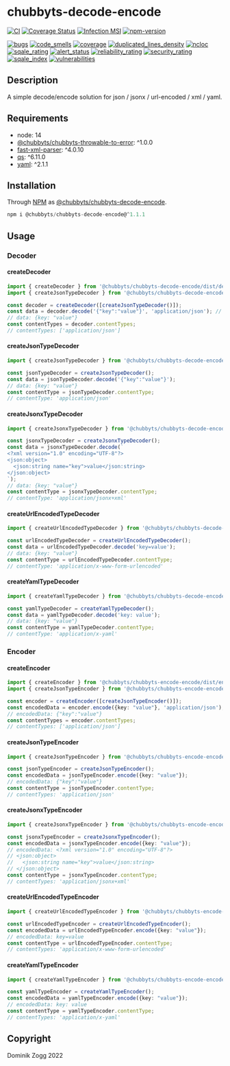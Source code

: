 # chubbyts-decode-encode

[![CI](https://github.com/chubbyts/chubbyts-decode-encode/workflows/CI/badge.svg?branch=master)](https://github.com/chubbyts/chubbyts-decode-encode/actions?query=workflow%3ACI)
[![Coverage Status](https://coveralls.io/repos/github/chubbyts/chubbyts-decode-encode/badge.svg?branch=master)](https://coveralls.io/github/chubbyts/chubbyts-decode-encode?branch=master)
[![Infection MSI](https://badge.stryker-mutator.io/github.com/chubbyts/chubbyts-decode-encode/master)](https://dashboard.stryker-mutator.io/reports/github.com/chubbyts/chubbyts-decode-encode/master)
[![npm-version](https://img.shields.io/npm/v/@chubbyts/chubbyts-decode-encode.svg)](https://www.npmjs.com/package/@chubbyts/chubbyts-decode-encode)

[![bugs](https://sonarcloud.io/api/project_badges/measure?project=chubbyts_chubbyts-decode-encode&metric=bugs)](https://sonarcloud.io/dashboard?id=chubbyts_chubbyts-decode-encode)
[![code_smells](https://sonarcloud.io/api/project_badges/measure?project=chubbyts_chubbyts-decode-encode&metric=code_smells)](https://sonarcloud.io/dashboard?id=chubbyts_chubbyts-decode-encode)
[![coverage](https://sonarcloud.io/api/project_badges/measure?project=chubbyts_chubbyts-decode-encode&metric=coverage)](https://sonarcloud.io/dashboard?id=chubbyts_chubbyts-decode-encode)
[![duplicated_lines_density](https://sonarcloud.io/api/project_badges/measure?project=chubbyts_chubbyts-decode-encode&metric=duplicated_lines_density)](https://sonarcloud.io/dashboard?id=chubbyts_chubbyts-decode-encode)
[![ncloc](https://sonarcloud.io/api/project_badges/measure?project=chubbyts_chubbyts-decode-encode&metric=ncloc)](https://sonarcloud.io/dashboard?id=chubbyts_chubbyts-decode-encode)
[![sqale_rating](https://sonarcloud.io/api/project_badges/measure?project=chubbyts_chubbyts-decode-encode&metric=sqale_rating)](https://sonarcloud.io/dashboard?id=chubbyts_chubbyts-decode-encode)
[![alert_status](https://sonarcloud.io/api/project_badges/measure?project=chubbyts_chubbyts-decode-encode&metric=alert_status)](https://sonarcloud.io/dashboard?id=chubbyts_chubbyts-decode-encode)
[![reliability_rating](https://sonarcloud.io/api/project_badges/measure?project=chubbyts_chubbyts-decode-encode&metric=reliability_rating)](https://sonarcloud.io/dashboard?id=chubbyts_chubbyts-decode-encode)
[![security_rating](https://sonarcloud.io/api/project_badges/measure?project=chubbyts_chubbyts-decode-encode&metric=security_rating)](https://sonarcloud.io/dashboard?id=chubbyts_chubbyts-decode-encode)
[![sqale_index](https://sonarcloud.io/api/project_badges/measure?project=chubbyts_chubbyts-decode-encode&metric=sqale_index)](https://sonarcloud.io/dashboard?id=chubbyts_chubbyts-decode-encode)
[![vulnerabilities](https://sonarcloud.io/api/project_badges/measure?project=chubbyts_chubbyts-decode-encode&metric=vulnerabilities)](https://sonarcloud.io/dashboard?id=chubbyts_chubbyts-decode-encode)

## Description

A simple decode/encode solution for json / jsonx / url-encoded / xml / yaml.

## Requirements

 * node: 14
 * [@chubbyts/chubbyts-throwable-to-error][2]: ^1.0.0
 * [fast-xml-parser][3]: ^4.0.10
 * [qs][4]: ^6.11.0
 * [yaml][5]: ^2.1.1

## Installation

Through [NPM](https://www.npmjs.com) as [@chubbyts/chubbyts-decode-encode][1].

```ts
npm i @chubbyts/chubbyts-decode-encode@^1.1.1
```

## Usage

### Decoder

#### createDecoder

```ts
import { createDecoder } from '@chubbyts/chubbyts-decode-encode/dist/decoder';
import { createJsonTypeDecoder } from '@chubbyts/chubbyts-decode-encode/dist/decoder/json-type-decoder';

const decoder = createDecoder([createJsonTypeDecoder()]);
const data = decoder.decode('{"key":"value"}', 'application/json'); // or with 3th argument, for example { user: 'username1' }
// data: {key: "value"}
const contentTypes = decoder.contentTypes;
// contentTypes: ['application/json']
```

#### createJsonTypeDecoder

```ts
import { createJsonTypeDecoder } from '@chubbyts/chubbyts-decode-encode/dist/decoder/json-type-decoder';

const jsonTypeDecoder = createJsonTypeDecoder();
const data = jsonTypeDecoder.decode('{"key":"value"}');
// data: {key: "value"}
const contentType = jsonTypeDecoder.contentType;
// contentType: 'application/json'
```

#### createJsonxTypeDecoder

```ts
import { createJsonxTypeDecoder } from '@chubbyts/chubbyts-decode-encode/dist/decoder/jsonx-type-decoder';

const jsonxTypeDecoder = createJsonxTypeDecoder();
const data = jsonxTypeDecoder.decode(`
<?xml version="1.0" encoding="UTF-8"?>
<json:object>
  <json:string name="key">value</json:string>
</json:object>
`);
// data: {key: "value"}
const contentType = jsonxTypeDecoder.contentType;
// contentType: 'application/jsonx+xml'
```

#### createUrlEncodedTypeDecoder

```ts
import { createUrlEncodedTypeDecoder } from '@chubbyts/chubbyts-decode-encode/dist/decoder/url-encoded-type-decoder';

const urlEncodedTypeDecoder = createUrlEncodedTypeDecoder();
const data = urlEncodedTypeDecoder.decode('key=value');
// data: {key: "value"}
const contentType = urlEncodedTypeDecoder.contentType;
// contentType: 'application/x-www-form-urlencoded'
```

#### createYamlTypeDecoder

```ts
import { createYamlTypeDecoder } from '@chubbyts/chubbyts-decode-encode/dist/decoder/yaml-type-decoder';

const yamlTypeDecoder = createYamlTypeDecoder();
const data = yamlTypeDecoder.decode('key: value');
// data: {key: "value"}
const contentType = yamlTypeDecoder.contentType;
// contentType: 'application/x-yaml'
```

### Encoder

#### createEncoder

```ts
import { createEncoder } from '@chubbyts/chubbyts-encode-encode/dist/encoder';
import { createJsonTypeEncoder } from '@chubbyts/chubbyts-encode-encode/dist/encoder/json-type-encoder';

const encoder = createEncoder([createJsonTypeEncoder()]);
const encodedData = encoder.encode({key: "value"}, 'application/json'); // or with 3th argument, for example { user: 'username1' }
// encodedData: {"key":"value"}
const contentTypes = encoder.contentTypes;
// contentTypes: ['application/json']
```

#### createJsonTypeEncoder

```ts
import { createJsonTypeEncoder } from '@chubbyts/chubbyts-encode-encode/dist/encoder/json-type-encoder';

const jsonTypeEncoder = createJsonTypeEncoder();
const encodedData = jsonTypeEncoder.encode({key: "value"});
// encodedData: {"key":"value"}
const contentType = jsonTypeEncoder.contentType;
// contentTypes: 'application/json'
```

#### createJsonxTypeEncoder

```ts
import { createJsonxTypeEncoder } from '@chubbyts/chubbyts-encode-encode/dist/encoder/jsonx-type-encoder';

const jsonxTypeEncoder = createJsonxTypeEncoder();
const encodedData = jsonxTypeEncoder.encode({key: "value"});
// encodedData: <?xml version="1.0" encoding="UTF-8"?>
// <json:object>
//   <json:string name="key">value</json:string>
// </json:object>
const contentType = jsonxTypeEncoder.contentType;
// contentTypes: 'application/jsonx+xml'
```

#### createUrlEncodedTypeEncoder

```ts
import { createUrlEncodedTypeEncoder } from '@chubbyts/chubbyts-encode-encode/dist/encoder/url-encoded-type-encoder';

const urlEncodedTypeEncoder = createUrlEncodedTypeEncoder();
const encodedData = urlEncodedTypeEncoder.encode({key: "value"});
// encodedData: key=value
const contentType = urlEncodedTypeEncoder.contentType;
// contentTypes: 'application/x-www-form-urlencoded'
```

#### createYamlTypeEncoder

```ts
import { createYamlTypeEncoder } from '@chubbyts/chubbyts-encode-encode/dist/encoder/yaml-type-encoder';

const yamlTypeEncoder = createYamlTypeEncoder();
const encodedData = yamlTypeEncoder.encode({key: "value"});
// encodedData: key: value
const contentType = yamlTypeEncoder.contentType;
// contentTypes: 'application/x-yaml'
```

## Copyright

Dominik Zogg 2022

[1]: https://www.npmjs.com/package/@chubbyts/chubbyts-decode-encode
[2]: https://www.npmjs.com/package/@chubbyts/chubbyts-throwable-to-error
[3]: https://www.npmjs.com/package/fast-xml-parser
[4]: https://www.npmjs.com/package/qs
[5]: https://www.npmjs.com/package/yaml
